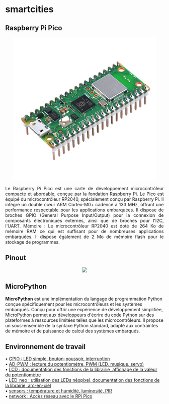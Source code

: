 # smartcities

## Raspberry Pi Pico
<p align="center">
  <img src="https://github.com/hepl-decraye/smartcities/blob/main/images/Image1.png">
</p>

<p style="text-align:justify;">
Le Raspberry Pi Pico est une carte de développement microcontrôleur compacte et abordable, conçue par la fondation Raspberry Pi. Le Pico est équipé du microcontrôleur RP2040, spécialement conçu par Raspberry Pi.
Il intègre un double cœur ARM Cortex-M0+ cadencé à 133 MHz, offrant une performance respectable pour les applications embarquées.
Il dispose de broches GPIO (General Purpose Input/Output) pour la connexion de composants électroniques externes, ainsi que de broches pour l'I2C, l'UART.
Mémoire : Le microcontrôleur RP2040 est doté de 264 Ko de mémoire RAM ce qui est suffisant pour de nombreuses applications embarquées. Il dispose également de 2 Mo de mémoire flash pour le stockage de programmes.
</p>

## Pinout
<p align="center">
  <img src="https://github.com/hepl-decraye/smartcities/assets/159047970/efad60b1-07d8-4c34-a5c8-fec81e34dd83">
</p>

## MicroPython
**MicroPython** est une implémentation du langage de programmation Python conçue spécifiquement pour les microcontrôleurs et les systèmes embarqués. Conçu pour offrir une expérience de développement simplifiée, MicroPython permet aux développeurs d'écrire du code Python sur des plateformes à ressources limitées telles que les microcontrôleurs. Il propose un sous-ensemble de la syntaxe Python standard, adapté aux contraintes de mémoire et de puissance de calcul des systèmes embarqués.
## Environnement de travail
• [GPIO : LED simple, bouton-poussoir, interruption](https://github.com/hepl-decraye/smartcities/tree/main/GPIO)\
• [AD-PWM : lecture du potentiomètre, PWM (LED, musique, servo)](https://github.com/hepl-decraye/smartcities/tree/main/AD-PWM)\
• [LCD : documentation des fonctions de la librairie, affichage de la valeur du potentiomètre](https://github.com/hepl-decraye/smartcities/tree/main/LCD)\
• [LED_neo : utilisation des LEDs néopixel, documentation des fonctions de la librairie, arc-en-ciel](https://github.com/hepl-decraye/smartcities/tree/main/LED_neo)\
• [sensors : température et humidité, luminosité, PIR](https://github.com/hepl-decraye/smartcities/tree/main/sensors)\
• [network : Accès réseau avec le RPi Pico](https://github.com/hepl-decraye/smartcities/tree/main/network)
